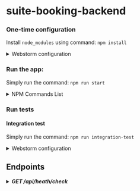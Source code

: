 # suite-booking-backend

### One-time configuration

Install `node_modules` using command: `npm install`

<details>
    <summary>Webstorm configuration</summary>

> NOTE: Follow this if you are using Webstorm to run the project.

Because we use Typescript, we need to compile .ts files into .js in the ./dist directory.

> Enable "Recompile on changes" feature in File > Settings > Languages & Frameworks > Typescript.

Open project in WebStorm > Add/Edit Configuration > click (+) button > select `NodeJs` configuration

> * Name: `app`
> * Node Interpreter: Dropdown to select `Project node (/usr/bin/node)`
> * Node Parameters: `--require ts-node/register -r tsconfig-paths/register`
> * Working Directory: `~/<PATH>/suite-booking-backend`
> * Javascript File: Browse to `index.ts`
> * Add new before-launch command > Compile Typescript > Select `tsconfig.json` file

</details>

### Run the app:

Simply run the command: `npm run start`

<details>
    <summary>NPM Commands List</summary>

* **start**: `npm run start` - will simply start running our backend.
* **dev**: `npm run dev` - will run our backend in dev mode.
* **build**: `npm run build` - build our project in `./dist` directory.
* **clean**: `npm run clean` - deletes `./dist` directory.
* **integration-test**: `npm run integration-test` runs integration tests.

</details>

### Run tests

#### Integration test

Simply run the command: `npm run integration-test`

<details>
    <summary>Webstorm configuration</summary>

Open project in WebStorm > Add/Edit Configuration > click (+) button > select `Mocha` configuration

> * Name: `integration-test`
> * Node Interpreter: Dropdown to select `Project node (/usr/bin/node)`
> * Working Directory: `~/<PATH>/suite-booking-backend`
> * Mocha Package: select `~/<PROJECT_PATH>/suite-booking-backend/node_modules/mocha`
> * User Interface: select `bdd`
> * Extra Mocha Options: `--require ts-node/register -r tsconfig-paths/register`
> * Test Directory Options: Select `Test File` > Browse to select `~/<PATH>/suite-booking-backend/integration-test/index.ts`
> * Add new before-launch command > Compile Typescript > Select `tsconfig.json` file

</details>

## Endpoints

<details>
<summary><b><i>GET /api/heath/check</i></b></summary>

Used to check if server is running and healthy. It will respond `200 OK` if it is running.
</details>

